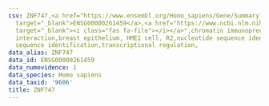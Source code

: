 ```yaml
---
csv: ZNF747,<a href="https://www.ensembl.org/Homo_sapiens/Gene/Summary?db=core;g=ENSG00000261459"
  target="_blank">ENSG00000261459</a>,<a href="https://www.ncbi.nlm.nih.gov/pubmed/22863008"
  target="_blank"><i class="fas fa-file"></i></a>",chromatin immunoprecipitation assay,direct
  interaction,breast epithelium, HME1 cell, R2,nucleotide sequence identification,nucleotide
  sequence identification,transcriptional regulation,
data_alias: ZNF747
data_id: ENSG00000261459
data_numevidence: 1
data_species: Homo sapiens
data_taxid: '9606'
title: ZNF747
---
```

